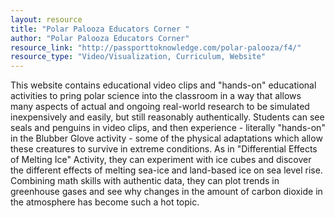 ```yaml
---
layout: resource
title: "Polar Palooza Educators Corner "
author: "Polar Palooza Educators Corner"
resource_link: "http://passporttoknowledge.com/polar-palooza/f4/"
resource_type: "Video/Visualization, Curriculum, Website"
---
```


This website contains educational video clips and "hands-on" educational activities to pring polar science into the classroom in a way that allows many aspects of actual and ongoing real-world research to be simulated inexpensively and easily, but still reasonably authentically. Students can see seals and penguins in video clips, and then experience - literally "hands-on" in the Blubber Glove activity - some of the physical adaptations which allow these creatures to survive in extreme conditions. As in "Differential Effects of Melting Ice" Activity, they can experiment with ice cubes and discover the different effects of melting sea-ice and land-based ice on sea level rise. Combining math skills with authentic data, they can plot trends in greenhouse gases and see why changes in the amount of carbon dioxide in the atmosphere has become such a hot topic.
